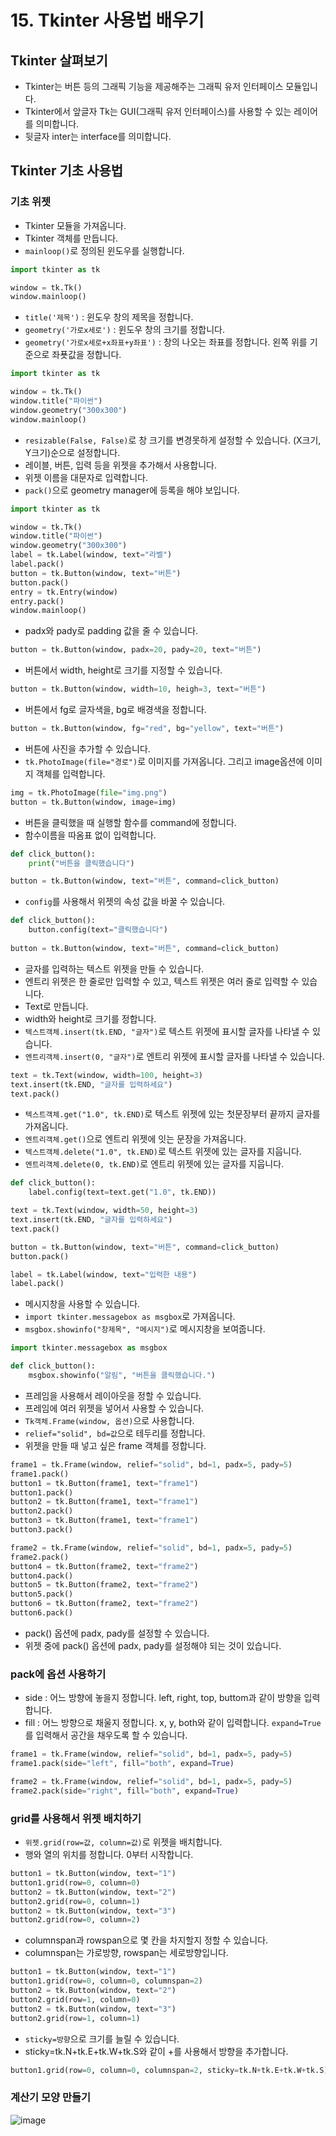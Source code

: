 # 15. Tkinter 사용법 배우기
## Tkinter 살펴보기
* Tkinter는 버튼 등의 그래픽 기능을 제공해주는 그래픽 유저 인터페이스 모듈입니다.
* Tkinter에서 앞글자 Tk는 GUI(그래픽 유저 인터페이스)를 사용할 수 있는 레이어를 의미합니다.
* 뒷글자 inter는 interface를 의미합니다.

## Tkinter 기초 사용법
### 기초 위젯 
* Tkinter 모듈을 가져옵니다.
* Tkinter 객체를 만듭니다.
* ```mainloop()```로 정의된 윈도우를 실행합니다.
```python
import tkinter as tk

window = tk.Tk()
window.mainloop()
```
* ```title('제목')``` : 윈도우 창의 제목을 정합니다.
* ```geometry('가로x세로')``` : 윈도우 창의 크기를 정합니다.
* ```geometry('가로x세로+x좌표+y좌표')``` : 창의 나오는 좌표를 정합니다. 왼쪽 위를 기준으로 좌푯값을 정합니다. 
```python
import tkinter as tk

window = tk.Tk()
window.title("파이썬")
window.geometry("300x300")
window.mainloop()
```
* ```resizable(False, False)```로 창 크기를 변경못하게 설정할 수 있습니다. (X크기, Y크기)순으로 설정합니다.  
* 레이블, 버튼, 입력 등을 위젯을 추가해서 사용합니다.
* 위젯 이름을 대문자로 입력합니다.
* ```pack()```으로 geometry manager에 등록을 해야 보입니다.
```python
import tkinter as tk

window = tk.Tk()
window.title("파이썬")
window.geometry("300x300")
label = tk.Label(window, text="라벨")
label.pack()
button = tk.Button(window, text="버튼")
button.pack()
entry = tk.Entry(window)
entry.pack()
window.mainloop()
```

* padx와 pady로 padding 값을 줄 수 있습니다.
```python
button = tk.Button(window, padx=20, pady=20, text="버튼")
```

* 버튼에서 width, height로 크기를 지정할 수 있습니다.
```python
button = tk.Button(window, width=10, heigh=3, text="버튼")
```

* 버튼에서 fg로 글자색을, bg로 배경색을 정합니다.
```python
button = tk.Button(window, fg="red", bg="yellow", text="버튼")
```

* 버튼에 사진을 추가할 수 있습니다. 
* ```tk.PhotoImage(file="경로")```로 이미지를 가져옵니다. 그리고 image옵션에 이미지 객체를 입력합니다.
```python
img = tk.PhotoImage(file="img.png")
button = tk.Button(window, image=img)
```

* 버튼을 클릭했을 때 실행할 함수를 command에 정합니다.
* 함수이름을 따옴표 없이 입력합니다.
```python
def click_button():
    print("버튼을 클릭했습니다")

button = tk.Button(window, text="버튼", command=click_button)
```

* ```config```를 사용해서 위젯의 속성 값을 바꿀 수 있습니다.
``` python
def click_button():
    button.config(text="클릭했습니다")
    
button = tk.Button(window, text="버튼", command=click_button)
```
* 글자를 입력하는 텍스트 위젯을 만들 수 있습니다.
* 엔트리 위젯은 한 줄로만 입력할 수 있고, 텍스트 위젯은 여러 줄로 입력할 수 있습니다.  
* Text로 만듭니다.
* width와 height로 크기를 정합니다.
* ```텍스트객체.insert(tk.END, "글자")```로 텍스트 위젯에 표시할 글자를 나타낼 수 있습니다.
* ```엔트리객체.insert(0, "글자")```로 엔트리 위젯에 표시할 글자를 나타낼 수 있습니다.
``` python
text = tk.Text(window, width=100, height=3)
text.insert(tk.END, "글자를 입력하세요")
text.pack()
```
* ```텍스트객체.get("1.0", tk.END)```로 텍스트 위젯에 있는 첫문장부터 끝까지 글자를 가져옵니다.
* ```엔트리객체.get()```으로 엔트리 위젯에 잇는 문장을 가져옵니다.
* ```텍스트객체.delete("1.0", tk.END)```로 텍스트 위젯에 있는 글자를 지웁니다.
* ```엔트리객체.delete(0, tk.END)```로 엔트리 위젯에 있는 글자를 지웁니다.
``` python
def click_button():
    label.config(text=text.get("1.0", tk.END))

text = tk.Text(window, width=50, height=3)
text.insert(tk.END, "글자를 입력하세요")
text.pack()

button = tk.Button(window, text="버튼", command=click_button)    
button.pack()

label = tk.Label(window, text="입력한 내용")
label.pack()
```

* 메시지창을 사용할 수 있습니다.
* ```import tkinter.messagebox as msgbox```로 가져옵니다.
* ```msgbox.showinfo("창제목", "메시지")```로 메시지창을 보여줍니다. 
```python
import tkinter.messagebox as msgbox

def click_button():
    msgbox.showinfo("알림", "버튼을 클릭했습니다.")
```

* 프레임을 사용해서 레이아웃을 정할 수 있습니다.
* 프레임에 여러 위젯을 넣어서 사용할 수 있습니다. 
* ```Tk객체.Frame(window, 옵션)```으로 사용합니다.
* ```relief="solid", bd=값```으로 테두리를 정합니다.
* 위젯을 만들 때 넣고 싶은 frame 객체를 정합니다.
```python
frame1 = tk.Frame(window, relief="solid", bd=1, padx=5, pady=5)
frame1.pack()
button1 = tk.Button(frame1, text="frame1")
button1.pack()
button2 = tk.Button(frame1, text="frame1")
button2.pack()
button3 = tk.Button(frame1, text="frame1")
button3.pack()

frame2 = tk.Frame(window, relief="solid", bd=1, padx=5, pady=5)
frame2.pack()
button4 = tk.Button(frame2, text="frame2")
button4.pack()
button5 = tk.Button(frame2, text="frame2")
button5.pack()
button6 = tk.Button(frame2, text="frame2")
button6.pack()
```
* pack() 옵션에 padx, pady를 설정할 수 있습니다.
* 위젯 중에 pack() 옵션에 padx, pady를 설정해야 되는 것이 있습니다.
 

### pack에 옵션 사용하기
* side : 어느 방향에 놓을지 정합니다. left, right, top, buttom과 같이 방향을 입력합니다.
* fill : 어느 방향으로 채울지 정합니다. x, y, both와 같이 입력합니다. ```expand=True```를 입력해서 공간을 채우도록 할 수 있습니다.
```python
frame1 = tk.Frame(window, relief="solid", bd=1, padx=5, pady=5)
frame1.pack(side="left", fill="both", expand=True)

frame2 = tk.Frame(window, relief="solid", bd=1, padx=5, pady=5)
frame2.pack(side="right", fill="both", expand=True)
```

### grid를 사용해서 위젯 배치하기
* ```위젯.grid(row=값, column=값)```로 위젯을 배치합니다.
* 행와 열의 위치를 정합니다. 0부터 시작합니다.
```python
button1 = tk.Button(window, text="1")
button1.grid(row=0, column=0)
button2 = tk.Button(window, text="2")
button2.grid(row=0, column=1)
button2 = tk.Button(window, text="3")
button2.grid(row=0, column=2)
```
* columnspan과 rowspan으로 몇 칸을 차지할지 정할 수 있습니다.
* columnspan는 가로방향, rowspan는 세로방향입니다.
```python
button1 = tk.Button(window, text="1")
button1.grid(row=0, column=0, columnspan=2)
button2 = tk.Button(window, text="2")
button2.grid(row=1, column=0)
button2 = tk.Button(window, text="3")
button2.grid(row=1, column=1)
```
* ```sticky=방향```으로 크기를 늘릴 수 있습니다.
* sticky=tk.N+tk.E+tk.W+tk.S와 같이 +를 사용해서 방향을 추가합니다.
```python
button1.grid(row=0, column=0, columnspan=2, sticky=tk.N+tk.E+tk.W+tk.S)
```

### 계산기 모양 만들기
![image](https://user-images.githubusercontent.com/76088532/145950261-96760e52-9371-408a-b8ec-3377f1da5504.png)

